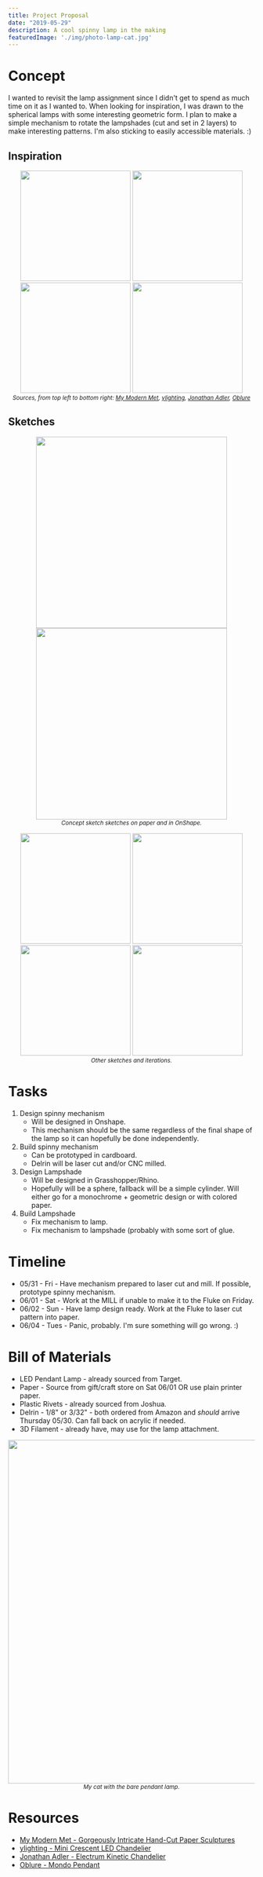 ```yaml
---
title: Project Proposal
date: "2019-05-29"
description: A cool spinny lamp in the making
featuredImage: './img/photo-lamp-cat.jpg'
---
```


<h1>Concept</h1>

<p>I wanted to revisit the lamp assignment since I didn't get to spend as much time on it as I wanted to. When looking for inspiration, I was drawn to the spherical lamps with some interesting geometric form. I plan to make a simple mechanism to rotate the lampshades (cut and set in 2 layers) to make interesting patterns. I'm also sticking to easily accessible materials. :)</p>

<h2>Inspiration</h2>

<p align="middle">
    <img class="report" src="img/ref-papercut.jpeg" width=225>
    <img class="report" src="img/ref-mini-moon.png" width=225>
    <img class="report" src="img/ref-adler.png" width=225>
    <img class="report" src="img/ref-mondo.png" width=225>
    <br><small><em>Sources, from top left to bottom right: <a href="https://mymodernmet.com/christine-kim-paper-cut-sculptures/">My Modern Met</a>, <a href="https://www.ylighting.com/mini-crescent-led-chandelier-by-lee-broom-LEEP151607.html">ylighting</a>, <a href="https://www.jonathanadler.com/out-of-stock-online/electrum-kinetic-chandelier/26506.html">Jonathan Adler</a>, <a href="https://oblure.com/products/mondo-pendant/">Oblure</a></em></small></br>
</p>

<h2>Sketches</h2>

<p align="middle">
    <img class="report" src="img/sketch-concept.jpg" height=390>
    <img class="report" src="img/os-sketch.png" height=390>
    <br><small><em>Concept sketch sketches on paper and in OnShape.</em></small></br>
</p>

<p align="middle">
    <img class="report" src="img/sketch-1.jpg" width=225>
    <img class="report" src="img/sketch-ideas.jpg" width=225>
    <img class="report" src="img/sketch-2.jpg" width=225>
    <img class="report" src="img/sketch-3.jpg" width=225>
    <br><small><em>Other sketches and iterations.</em></small></br>
</p>

<h1>Tasks</h1>
<ol>
    <li>Design spinny mechanism
        <ul>
            <li>Will be designed in Onshape.</li>
            <li>This mechanism should be the same regardless of the final shape of the lamp so it can hopefully be done independently.</li>
        </ul>
    </li>
    <li>Build spinny mechanism
        <ul>
            <li>Can be prototyped in cardboard.</li>
            <li>Delrin will be laser cut and/or CNC milled.</li>
        </ul>
    </li>
    <li>Design Lampshade
        <ul>
            <li>Will be designed in Grasshopper/Rhino.</li>
            <li>Hopefully will be a sphere, fallback will be a simple cylinder. Will either go for a monochrome + geometric design or with colored paper.</li>
        </ul>
    </li>
    <li>Build Lampshade
        <ul>
            <li>Fix mechanism to lamp.</li>
            <li>Fix mechanism to lampshade (probably with some sort of glue.</li>
        </ul>
    </li>

</ol>

<h1>Timeline</h1>
<ul>
    <li>05/31 - Fri - Have mechanism prepared to laser cut and mill. If possible, prototype spinny mechanism.</li>
    <li>06/01 - Sat - Work at the MILL if unable to make it to the Fluke on Friday.</li>
    <li>06/02 - Sun - Have lamp design ready. Work at the Fluke to laser cut pattern into paper.</li>
    <li>06/04 - Tues - Panic, probably. I'm sure something will go wrong. :)</li>
</ul>

<h1>Bill of Materials</h1>
<ul>
    <li>LED Pendant Lamp - already sourced from Target.</li>
    <li>Paper - Source from gift/craft store on Sat 06/01 OR use plain printer paper.</li>
    <li>Plastic Rivets - already sourced from Joshua.</li>
    <li>Delrin - 1/8" or 3/32" - both ordered from Amazon and <em>should</em> arrive Thursday 05/30. Can fall back on acrylic if needed.</li>
    <li>3D Filament - already have, may use for the lamp attachment.</li>
</ul>

<p align="middle">
    <img class="report" src="img/photo-lamp-cat.jpg" height=700>
    <br><small><em>My cat with the bare pendant lamp.</em></small></br>
</p>

<h1>Resources</h1>

<ul>
    <li><a href="https://mymodernmet.com/christine-kim-paper-cut-sculptures/">My Modern Met - Gorgeously Intricate Hand-Cut Paper Sculptures</a></li>
    <li><a href="https://www.ylighting.com/mini-crescent-led-chandelier-by-lee-broom-LEEP151607.html">ylighting - Mini Crescent LED Chandelier</a></li>
    <li><a href="https://www.jonathanadler.com/out-of-stock-online/electrum-kinetic-chandelier/26506.html">Jonathan Adler - Electrum Kinetic Chandelier</a></li>
    <li><a href="https://oblure.com/products/mondo-pendant/">Oblure - Mondo Pendant</a></li>
</ul>